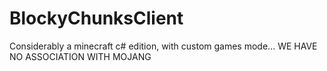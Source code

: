 # BlockyChunksClient
Considerably a minecraft c# edition, with custom games mode... WE HAVE NO ASSOCIATION WITH MOJANG
